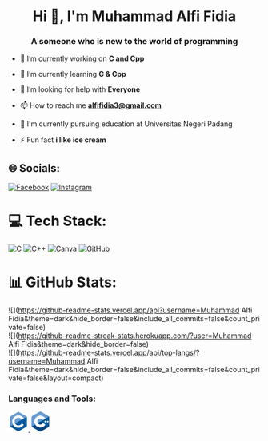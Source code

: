 <h1 align="center">Hi 👋, I'm Muhammad Alfi Fidia</h1>
<h3 align="center">A someone who is new to the world of programming</h3>

- 🔭 I’m currently working on **C and Cpp**

- 🌱 I’m currently learning **C & Cpp**

- 🤝 I’m looking for help with **Everyone**

- 📫 How to reach me **alfifidia3@gmail.com**

- 🏫 I'm currently pursuing education at Universitas Negeri Padang

- ⚡ Fun fact **i like ice cream**

## 🌐 Socials:
[![Facebook](https://img.shields.io/badge/Facebook-%231877F2.svg?logo=Facebook&logoColor=white)](https://facebook.com/https://www.facebook.com/share/uJjkWSrk3J2Yk66k/?mibextid=qi2Omg) [![Instagram](https://img.shields.io/badge/Instagram-%23E4405F.svg?logo=Instagram&logoColor=white)](https://instagram.com/https://www.instagram.com/alfi.fda?igsh=YXY4Ynp1aDEyNWZm) 

# 💻 Tech Stack:
![C](https://img.shields.io/badge/c-%2300599C.svg?style=for-the-badge&logo=c&logoColor=white) ![C++](https://img.shields.io/badge/c++-%2300599C.svg?style=for-the-badge&logo=c%2B%2B&logoColor=white) ![Canva](https://img.shields.io/badge/Canva-%2300C4CC.svg?style=for-the-badge&logo=Canva&logoColor=white) ![GitHub](https://img.shields.io/badge/github-%23121011.svg?style=for-the-badge&logo=github&logoColor=white)
# 📊 GitHub Stats:
![](https://github-readme-stats.vercel.app/api?username=Muhammad Alfi Fidia&theme=dark&hide_border=false&include_all_commits=false&count_private=false)<br/>
![](https://github-readme-streak-stats.herokuapp.com/?user=Muhammad Alfi Fidia&theme=dark&hide_border=false)<br/>
![](https://github-readme-stats.vercel.app/api/top-langs/?username=Muhammad Alfi Fidia&theme=dark&hide_border=false&include_all_commits=false&count_private=false&layout=compact)


<h3 align="left">Languages and Tools:</h3>
<p align="left"> <a href="https://www.cprogramming.com/" target="_blank" rel="noreferrer"> <img src="https://raw.githubusercontent.com/devicons/devicon/master/icons/c/c-original.svg" alt="c" width="40" height="40"/> </a> <a href="https://www.w3schools.com/cpp/" target="_blank" rel="noreferrer"> <img src="https://raw.githubusercontent.com/devicons/devicon/master/icons/cplusplus/cplusplus-original.svg" alt="cplusplus" width="40" height="40"/> </a> </p>


